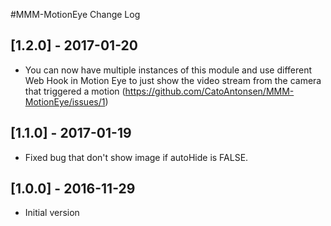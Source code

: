 #MMM-MotionEye Change Log

## [1.2.0] - 2017-01-20

- You can now have multiple instances of this module and use different Web Hook in Motion Eye to just show the video stream from the camera that triggered a motion (https://github.com/CatoAntonsen/MMM-MotionEye/issues/1)

## [1.1.0] - 2017-01-19

- Fixed bug that don't show image if autoHide is FALSE.

## [1.0.0] - 2016-11-29

- Initial version
